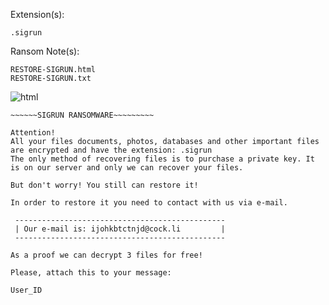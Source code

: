 Extension(s): 
```
.sigrun
```
Ransom Note(s): 
```
RESTORE-SIGRUN.html 
RESTORE-SIGRUN.txt
```
![html](https://github.com/user-attachments/assets/294407f0-c3c4-4dc1-af7b-b0ee5ca77872)
```
~~~~~~SIGRUN RANSOMWARE~~~~~~~~~

Attention! 
All your files documents, photos, databases and other important files are encrypted and have the extension: .sigrun
The only method of recovering files is to purchase a private key. It is on our server and only we can recover your files. 

But don't worry! You still can restore it!

In order to restore it you need to contact with us via e-mail.

 -----------------------------------------------
 | Our e-mail is: ijohkbtctnjd@cock.li         |
 -----------------------------------------------

As a proof we can decrypt 3 files for free!

Please, attach this to your message:

User_ID
```
